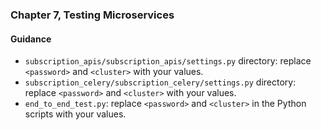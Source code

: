 ### Chapter 7, Testing Microservices

#### Guidance
- `subscription_apis/subscription_apis/settings.py` directory: replace `<password>` and `<cluster>` with your values.
- `subscription_celery/subscription_celery/settings.py` directory: replace `<password>` and `<cluster>` with your values.
- `end_to_end_test.py`: replace `<password>` and `<cluster>` in the Python scripts with your values.
